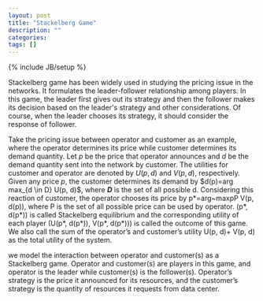 ```yaml
---
layout: post
title: "Stackelberg Game"
description: ""
categories: 
tags: []
---
```

{% include JB/setup %}

Stackelberg game has been widely used in studying the pricing issue in the networks. It formulates the leader-follower relationship among players. In this game, the leader first gives out its strategy and then the follower makes its decision based on the leader's strategy and other considerations. Of course, when the leader chooses its strategy, it should consider the response of follower.

Take the pricing issue between operator and customer as an example, where the operator determines its price while customer determines its demand quantity. Let $p$ be the price that operator announces and $d$ be the demand quantity sent into the network by customer. The utilities for customer and operator are denoted by $U(p, d)$ and $V(p, d)$, respectively. Given any price $p$, the customer determines its demand by $d(p)=arg max_{d \in D } U(p, d)$, where **$D$** is the set of all possible d. Considering this reaction of customer, the operator chooses its price by p*=arg~maxp P V(p, d(p)), where P is the set of all possible price can be used by operator. (p*, d(p*)) is called Stackelberg equilibrium and the corresponding utility of each player (U(p*, d(p*)), V(p*, d(p*))) is called the outcome of this game. We also call the sum of the operator’s and customer’s utility U(p, d)+ V(p, d) as the total utility of the system.

we model the interaction between operator and customer(s) as a Stackelberg game. Operator and customer(s) are players in this game, and operator is the leader while customer(s) is the follower(s). Operator’s strategy is the price it announced for its resources, and the customer’s strategy is the quantity of resources it requests from data center.